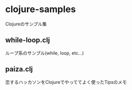 # clojure-samples
  Clojureのサンプル集

## while-loop.clj
  ループ系のサンプル(while, loop, etc...)

## paiza.clj
  恋するハッカソンをClojureでやっててよく使ったTipsのメモ

